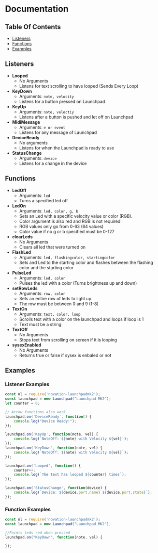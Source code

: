 # Documentation

## Table Of Contents

- [Listeners](#Listeners)
- [Functions](#Functions)
- [Examples](#Examples)

## Listeners
- **Looped**
	- No Arguments
	- Listens for text scrolling to have looped (Sends Every Loop)
- **KeyDown**
	- Arguments: `note, velocity`
	- Listens for a button pressed on Launchpad
- **KeyUp**
	- Arguments: `note, veloctiy`
    - Listens after a button is pushed and let off on Launchpad
- **MidiMessage**
	- Arguments: `e or event`
	- Listens for any message of Launchpad
- **DeviceReady**
	- No arguments
	- Listens for when the Launchpad is ready to use
- **StatusChange**
	- Arguments: `device`
	- Listens for a change in the device

## Functions
- **LedOff**
	- Arguments: `led`
	- Turns a specified led off
- **LedOn**
	- Arguments: `led, color, g, b`
	- Sets an Led with a specific velocity value or color (RGB).
	- Color argument is also red and RGB is not required
	- RGB values only go from 0-63 (64 values)
	- Color value if no g or b specified must be 0-127
- **clearLeds**
	- No Arguments
	- Clears all led that were turned on
- **FlashLed**
	- Arguments: `led, flashingcolor, startingcolor`
	- Sets and Led to the starting color and flashes between the flashing color and the starting color
- **PulseLed**
	- Arguments: `led, color`
	- Pulses the led with a color (Turns brightness up and down)
- **setRowLeds**
	- Arguments: `row, color`
	- Sets an entire row of leds to light up
	- The row must be between 0 and 9 (1-8)
- **TextOn**
	- Arguments: `text, color, loop`
	- Scrolls text with a color on the launchpad and loops if loop is 1
	- Text must be a string
- **TextOff**
	- No Arguments
	- Stops text from scrolling on screen if it is looping
- **sysexEnabled**
	- No Arguments
	- Returns true or false if sysex is enbaled or not
## Examples

### Listener Examples
```javascript
const nl = require('novation-launchpadmk2');
const launchpad = new Launchpad("Launchpad MK2");
let counter = 0;

// Arrow functions also work
launchpad.on('DeviceReady', function() {
	console.log("Device Ready!");
});

launchpad.on('KeyUp', function(note, vel) {
	console.log(`NoteOff: ${note} with Velocity ${vel}`);
});
launchpad.on('KeyDown', function(note, vel) {
	console.log(`NoteOff: ${note} with Velocity ${vel}`);
});

launchpad.on('Looped', function() {
	counter++;
	console.log(`The text has looped ${counter} times`);
});

launchpad.on('StatusChange', function(device) {
	console.log(`Device: ${device.port.name} ${device.port.state}`);
});
```

### Function Examples
```javascript
const nl = require('novation-launchpadmk2');
const launchpad = new Launchpad("Launchpad MK2");

//Paints leds red when pressed
launchpad.on("KeyDown", function(note, vel) {

});
```
